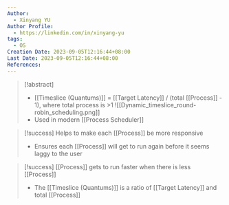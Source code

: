 ```yaml
---
Author:
  - Xinyang YU
Author Profile:
  - https://linkedin.com/in/xinyang-yu
tags:
  - OS
Creation Date: 2023-09-05T12:16:44+08:00
Last Date: 2023-09-05T12:16:44+08:00
References:
---
```

>[!abstract]
>- [[Timeslice (Quantums)]] = [[Target Latency]] / (total [[Process]] - 1), where total process is >1
>![[Dynamic_timeslice_round-robin_scheduling.png]]
>- Used in modern [[Process Scheduler]]

>[!success] Helps to make each [[Process]] be more responsive
>- Ensures each [[Process]] will get to run again before it seems laggy to the user

>[!success] [[Process]] gets to run faster when there is less [[Process]]
>- The [[Timeslice (Quantums)]] is a ratio of [[Target Latency]] and total [[Process]]